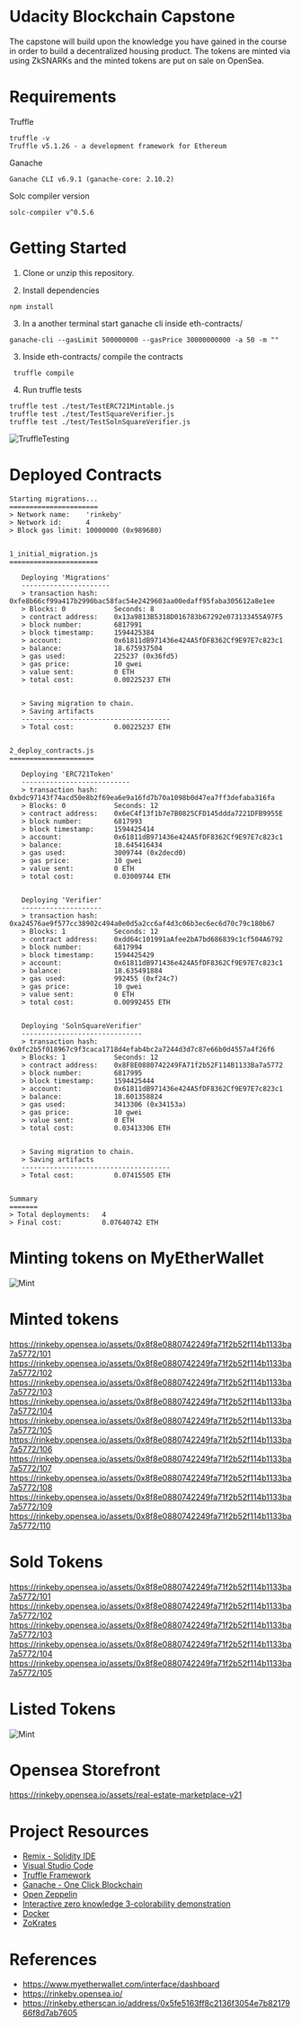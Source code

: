 # Udacity Blockchain Capstone

The capstone will build upon the knowledge you have gained in the course in order to build a decentralized housing product. 
The tokens are minted via using ZkSNARKs and the minted tokens are put on sale on OpenSea. 

# Requirements

Truffle
```
truffle -v
Truffle v5.1.26 - a development framework for Ethereum
```
Ganache
```
Ganache CLI v6.9.1 (ganache-core: 2.10.2)
```
Solc compiler version
```
solc-compiler v^0.5.6
```

# Getting Started

1. Clone or unzip this repository.

2. Install dependencies

```
npm install
```

3. In a another terminal start ganache cli inside eth-contracts/
```
ganache-cli --gasLimit 500000000 --gasPrice 30000000000 -a 50 -m ""
```

3. Inside eth-contracts/ compile the contracts
```
 truffle compile  
```

4. Run truffle tests
```
truffle test ./test/TestERC721Mintable.js 
truffle test ./test/TestSquareVerifier.js 
truffle test ./test/TestSolnSquareVerifier.js
```

![TruffleTesting](img/Truffle-Tests.png)


# Deployed Contracts 

```
Starting migrations...
======================
> Network name:    'rinkeby'
> Network id:      4
> Block gas limit: 10000000 (0x989680)


1_initial_migration.js
======================

   Deploying 'Migrations'
   ----------------------
   > transaction hash:    0xfe8b66cf99a417b2990bac58fac54e2429603aa00edaff95faba305612a8e1ee
   > Blocks: 0            Seconds: 8
   > contract address:    0x13a9813B5318D016783b67292e073133455A97F5
   > block number:        6817991
   > block timestamp:     1594425384
   > account:             0x61811dB971436e424A5fDF8362Cf9E97E7c823c1
   > balance:             18.675937504
   > gas used:            225237 (0x36fd5)
   > gas price:           10 gwei
   > value sent:          0 ETH
   > total cost:          0.00225237 ETH


   > Saving migration to chain.
   > Saving artifacts
   -------------------------------------
   > Total cost:          0.00225237 ETH


2_deploy_contracts.js
=====================

   Deploying 'ERC721Token'
   ---------------------------
   > transaction hash:    0xbdc97143f74acd50e8b2f69ea6e9a16fd7b70a1098b0d47ea7ff3defaba316fa
   > Blocks: 0            Seconds: 12
   > contract address:    0x6eC4f13f1b7e7B0825CFD145ddda7221DFB9955E
   > block number:        6817993
   > block timestamp:     1594425414
   > account:             0x61811dB971436e424A5fDF8362Cf9E97E7c823c1
   > balance:             18.645416434
   > gas used:            3009744 (0x2decd0)
   > gas price:           10 gwei
   > value sent:          0 ETH
   > total cost:          0.03009744 ETH


   Deploying 'Verifier'
   --------------------
   > transaction hash:    0xa24576ae9f577cc38902c494a0e0d5a2cc6af4d3c06b3ec6ec6d70c79c180b67
   > Blocks: 1            Seconds: 12
   > contract address:    0xdd64c101991aAfee2bA7bd686839c1cf504A6792
   > block number:        6817994
   > block timestamp:     1594425429
   > account:             0x61811dB971436e424A5fDF8362Cf9E97E7c823c1
   > balance:             18.635491884
   > gas used:            992455 (0xf24c7)
   > gas price:           10 gwei
   > value sent:          0 ETH
   > total cost:          0.00992455 ETH


   Deploying 'SolnSquareVerifier'
   ------------------------------
   > transaction hash:    0x0fc2b5f018967c9f3caca1718d4efab4bc2a7244d3d7c87e66b0d4557a4f26f6
   > Blocks: 1            Seconds: 12
   > contract address:    0x8F8E0880742249FA71f2b52F114B1133Ba7a5772
   > block number:        6817995
   > block timestamp:     1594425444
   > account:             0x61811dB971436e424A5fDF8362Cf9E97E7c823c1
   > balance:             18.601358824
   > gas used:            3413306 (0x34153a)
   > gas price:           10 gwei
   > value sent:          0 ETH
   > total cost:          0.03413306 ETH


   > Saving migration to chain.
   > Saving artifacts
   -------------------------------------
   > Total cost:          0.07415505 ETH


Summary
=======
> Total deployments:   4
> Final cost:          0.07640742 ETH
```

# Minting tokens on MyEtherWallet
![Mint](img/MyEhterWallet-Minting.png)

# Minted tokens
https://rinkeby.opensea.io/assets/0x8f8e0880742249fa71f2b52f114b1133ba7a5772/101
https://rinkeby.opensea.io/assets/0x8f8e0880742249fa71f2b52f114b1133ba7a5772/102
https://rinkeby.opensea.io/assets/0x8f8e0880742249fa71f2b52f114b1133ba7a5772/103
https://rinkeby.opensea.io/assets/0x8f8e0880742249fa71f2b52f114b1133ba7a5772/104
https://rinkeby.opensea.io/assets/0x8f8e0880742249fa71f2b52f114b1133ba7a5772/105
https://rinkeby.opensea.io/assets/0x8f8e0880742249fa71f2b52f114b1133ba7a5772/106
https://rinkeby.opensea.io/assets/0x8f8e0880742249fa71f2b52f114b1133ba7a5772/107
https://rinkeby.opensea.io/assets/0x8f8e0880742249fa71f2b52f114b1133ba7a5772/108
https://rinkeby.opensea.io/assets/0x8f8e0880742249fa71f2b52f114b1133ba7a5772/109
https://rinkeby.opensea.io/assets/0x8f8e0880742249fa71f2b52f114b1133ba7a5772/110  


# Sold Tokens
https://rinkeby.opensea.io/assets/0x8f8e0880742249fa71f2b52f114b1133ba7a5772/101
https://rinkeby.opensea.io/assets/0x8f8e0880742249fa71f2b52f114b1133ba7a5772/102
https://rinkeby.opensea.io/assets/0x8f8e0880742249fa71f2b52f114b1133ba7a5772/103
https://rinkeby.opensea.io/assets/0x8f8e0880742249fa71f2b52f114b1133ba7a5772/104
https://rinkeby.opensea.io/assets/0x8f8e0880742249fa71f2b52f114b1133ba7a5772/105  


# Listed Tokens
![Mint](img/MarketPlaceListing.png)

# Opensea Storefront
https://rinkeby.opensea.io/assets/real-estate-marketplace-v21


# Project Resources

* [Remix - Solidity IDE](https://remix.ethereum.org/)
* [Visual Studio Code](https://code.visualstudio.com/)
* [Truffle Framework](https://truffleframework.com/)
* [Ganache - One Click Blockchain](https://truffleframework.com/ganache)
* [Open Zeppelin ](https://openzeppelin.org/)
* [Interactive zero knowledge 3-colorability demonstration](http://web.mit.edu/~ezyang/Public/graph/svg.html)
* [Docker](https://docs.docker.com/install/)
* [ZoKrates](https://github.com/Zokrates/ZoKrates)

# References 
* https://www.myetherwallet.com/interface/dashboard
* https://rinkeby.opensea.io/
* https://rinkeby.etherscan.io/address/0x5fe5163ff8c2136f3054e7b8217966f8d7ab7605
